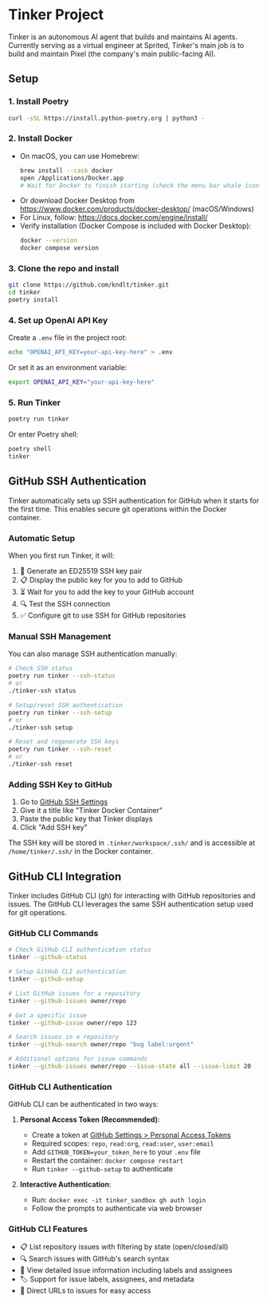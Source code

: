 # Tinker Project

Tinker is an autonomous AI agent that builds and maintains AI agents. Currently serving as a virtual engineer at Sprited, Tinker's main job is to build and maintain Pixel (the company's main public-facing AI).

## Setup

### 1. Install Poetry

```bash
curl -sSL https://install.python-poetry.org | python3 -
```

### 2. Install Docker

- On macOS, you can use Homebrew:
  ```sh
  brew install --cask docker
  open /Applications/Docker.app
  # Wait for Docker to finish starting (check the menu bar whale icon)
  ```
- Or download Docker Desktop from https://www.docker.com/products/docker-desktop/ (macOS/Windows)
- For Linux, follow: https://docs.docker.com/engine/install/
- Verify installation (Docker Compose is included with Docker Desktop):
  ```sh
  docker --version
  docker compose version
  ```

### 3. Clone the repo and install

```bash
git clone https://github.com/kndlt/tinker.git
cd tinker
poetry install
```

### 4. Set up OpenAI API Key

Create a `.env` file in the project root:

```bash
echo "OPENAI_API_KEY=your-api-key-here" > .env
```

Or set it as an environment variable:

```bash
export OPENAI_API_KEY="your-api-key-here"
```

### 5. Run Tinker

```bash
poetry run tinker
```

Or enter Poetry shell:

```bash
poetry shell
tinker
```

## GitHub SSH Authentication

Tinker automatically sets up SSH authentication for GitHub when it starts for the first time. This enables secure git operations within the Docker container.

### Automatic Setup

When you first run Tinker, it will:
1. 🔑 Generate an ED25519 SSH key pair
2. 📋 Display the public key for you to add to GitHub
3. ⏳ Wait for you to add the key to your GitHub account
4. 🔍 Test the SSH connection
5. ✅ Configure git to use SSH for GitHub repositories

### Manual SSH Management

You can also manage SSH authentication manually:

```bash
# Check SSH status
poetry run tinker --ssh-status
# or
./tinker-ssh status

# Setup/reset SSH authentication
poetry run tinker --ssh-setup
# or  
./tinker-ssh setup

# Reset and regenerate SSH keys
poetry run tinker --ssh-reset
# or
./tinker-ssh reset
```

### Adding SSH Key to GitHub

1. Go to [GitHub SSH Settings](https://github.com/settings/ssh/new)
2. Give it a title like "Tinker Docker Container"  
3. Paste the public key that Tinker displays
4. Click "Add SSH key"

The SSH key will be stored in `.tinker/workspace/.ssh/` and is accessible at `/home/tinker/.ssh/` in the Docker container.

## GitHub CLI Integration

Tinker includes GitHub CLI (gh) for interacting with GitHub repositories and issues. The GitHub CLI leverages the same SSH authentication setup used for git operations.

### GitHub CLI Commands

```bash
# Check GitHub CLI authentication status
tinker --github-status

# Setup GitHub CLI authentication
tinker --github-setup

# List GitHub issues for a repository
tinker --github-issues owner/repo

# Get a specific issue
tinker --github-issue owner/repo 123

# Search issues in a repository
tinker --github-search owner/repo "bug label:urgent"

# Additional options for issue commands
tinker --github-issues owner/repo --issue-state all --issue-limit 20
```

### GitHub CLI Authentication

GitHub CLI can be authenticated in two ways:

1. **Personal Access Token (Recommended)**:
   - Create a token at [GitHub Settings > Personal Access Tokens](https://github.com/settings/tokens)
   - Required scopes: `repo`, `read:org`, `read:user`, `user:email`
   - Add `GITHUB_TOKEN=your_token_here` to your `.env` file
   - Restart the container: `docker compose restart`
   - Run `tinker --github-setup` to authenticate

2. **Interactive Authentication**:
   - Run: `docker exec -it tinker_sandbox gh auth login`
   - Follow the prompts to authenticate via web browser

### GitHub CLI Features

- 📋 List repository issues with filtering by state (open/closed/all)
- 🔍 Search issues with GitHub's search syntax
- 📖 View detailed issue information including labels and assignees  
- 🏷️ Support for issue labels, assignees, and metadata
- 🔗 Direct URLs to issues for easy access

